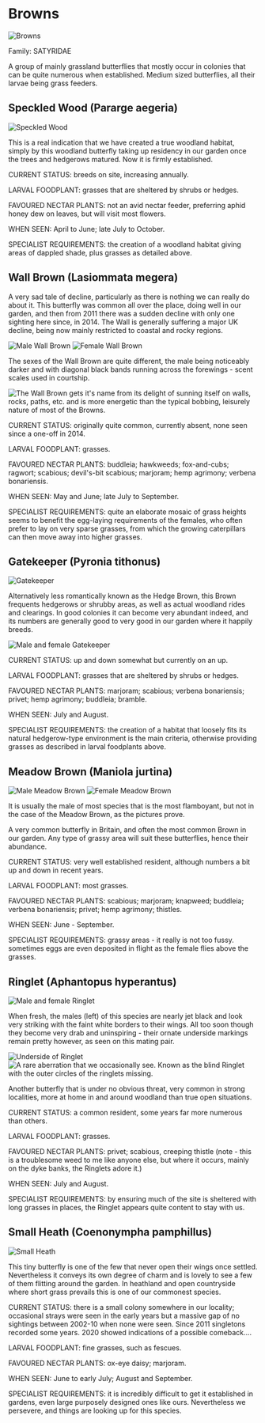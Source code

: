 Browns
======

![Browns](/asset/photo/Browns%202.jpg)

Family: SATYRIDAE

A group of mainly grassland butterflies that mostly occur in colonies that can be quite numerous when established. Medium sized butterflies, all their larvae being grass feeders.

Speckled Wood (Pararge aegeria)
-------------------------------

![Speckled Wood](/asset/photo/Speckled%20Wood%202.jpg)

This is a real indication that we have created a true woodland habitat, simply by this woodland butterfly taking up residency in our garden once the trees and hedgerows matured. Now it is firmly established.

CURRENT STATUS: breeds on site, increasing annually.

LARVAL FOODPLANT: grasses that are sheltered by shrubs or hedges.

FAVOURED NECTAR PLANTS: not an avid nectar feeder, preferring aphid honey dew on leaves, but will visit most flowers.

WHEN SEEN: April to June; late July to October.

SPECIALIST REQUIREMENTS: the creation of a woodland habitat giving areas of dappled shade, plus grasses as detailed above.

Wall Brown (Lasiommata megera)
------------------------------

A very sad tale of decline, particularly as there is nothing we can really do about it. This butterfly was common all over the place, doing well in our garden, and then from 2011 there was a sudden decline with only one sighting here since, in 2014. The Wall is generally suffering a major UK decline, being now mainly restricted to coastal and rocky regions.

![Male Wall Brown](/asset/photo/Wall%20Brown%20male.jpg) ![Female Wall Brown](/asset/photo/Wall%20Brown%20female.jpg)

The sexes of the Wall Brown are quite different, the male being noticeably darker and with diagonal black bands running across the forewings - scent scales used in courtship. 

![The Wall Brown gets it's name from its delight of sunning itself on walls, rocks, paths, etc. and is more energetic than the typical bobbing, leisurely nature of most of the Browns.](/asset/photo/Wall%20Brown%20basking.jpg)

CURRENT STATUS: originally quite common, currently absent, none seen since a one-off in 2014.

LARVAL FOODPLANT: grasses.

FAVOURED NECTAR PLANTS: buddleia; hawkweeds; fox-and-cubs; ragwort; scabious; devil's-bit scabious; marjoram; hemp agrimony; verbena bonariensis.

WHEN SEEN: May and June; late July to September.

SPECIALIST REQUIREMENTS: quite an elaborate mosaic of grass heights seems to benefit the egg-laying requirements of the females, who often prefer to lay on very sparse grasses, from which the growing caterpillars can then move away into higher grasses.

Gatekeeper (Pyronia tithonus)
-----------------------------

![Gatekeeper](/asset/photo/Gatekeeper.jpg) 

Alternatively less romantically known as the Hedge Brown, this Brown frequents hedgerows or shrubby areas, as well as actual woodland rides and clearings. In good colonies it can become very abundant indeed, and its numbers are generally good to very good in our garden where it happily breeds.

![Male and female Gatekeeper](/asset/photo/Gatekeeper%20male%20and%20female.jpg)

CURRENT STATUS: up and down somewhat but currently on an up.

LARVAL FOODPLANT: grasses that are sheltered by shrubs or hedges.

FAVOURED NECTAR PLANTS: marjoram; scabious; verbena bonariensis; privet; hemp agrimony; buddleia; bramble.

WHEN SEEN: July and August.

SPECIALIST REQUIREMENTS: the creation of a habitat that loosely fits its natural hedgerow-type environment is the main criteria, otherwise providing grasses as described in larval foodplants above.

Meadow Brown (Maniola jurtina)
------------------------------

![Male Meadow Brown](/asset/photo/Meadow%20Brown%20male.jpg) ![Female Meadow Brown](/asset/photo/Meadow%20Brown%20female.jpg)

It is usually the male of most species that is the most flamboyant, but not in the case of the Meadow Brown,  as the pictures prove.

A very common butterfly in Britain, and often the most common Brown in our garden. Any type of grassy area will suit these butterflies, hence their abundance.

CURRENT STATUS: very well established resident, although numbers a bit up and down in recent years.

LARVAL FOODPLANT: most grasses.

FAVOURED NECTAR PLANTS: scabious; marjoram; knapweed; buddleia; verbena bonariensis; privet; hemp agrimony; thistles.

WHEN SEEN: June - September.

SPECIALIST REQUIREMENTS: grassy areas - it really is not too fussy. sometimes eggs are even deposited in flight as the female flies above the grasses.

Ringlet (Aphantopus hyperantus)
-------------------------------

![Male and female Ringlet](/asset/photo/Ringlets%20male%20and%20female.jpg)

When fresh, the males (left) of this species are nearly jet black and look very striking with the faint white borders to their wings. All too soon though they become very drab and uninspiring - their ornate underside markings remain pretty however, as seen on this mating pair. 

![Underside of Ringlet](/asset/photo/Ringlet%20und.jpg) ![A rare aberration that we occasionally see. Known as the blind Ringlet with the outer circles of the ringlets missing.](/asset/photo/blind%20Ringlet.jpg)

Another butterfly that is under no obvious threat, very common in strong localities, more at home in and around woodland than true open situations. 

CURRENT STATUS: a common resident, some years far more numerous than others.

LARVAL FOODPLANT: grasses.

FAVOURED NECTAR PLANTS: privet; scabious, creeping thistle (note - this is a troublesome weed to me like anyone else, but where it occurs, mainly on the dyke banks, the Ringlets adore it.)

WHEN SEEN: July and August.

SPECIALIST REQUIREMENTS: by ensuring much of the site is sheltered with long grasses in places, the Ringlet appears quite content to stay with us.

Small Heath (Coenonympha pamphillus)
------------------------------------

![Small Heath](/asset/photo/Small%20Heath.jpg)

This tiny butterfly is one of the few that never open their wings once settled. Nevertheless it conveys its own degree of charm and is lovely to see a few of them flitting around the garden. In heathland and open countryside where short grass prevails this is one of our commonest species.

CURRENT STATUS: there is a small colony somewhere in our locality; occasional strays were seen in the early years but a  massive gap of no sightings between 2002-10 when none were seen. Since 2011 singletons recorded some years. 2020 showed indications of a possible comeback....

LARVAL FOODPLANT: fine grasses, such as fescues.

FAVOURED NECTAR PLANTS: ox-eye daisy; marjoram.

WHEN SEEN: June to early July; August and September.

SPECIALIST REQUIREMENTS: it is incredibly difficult to get it established in gardens, even large purposely designed ones like ours. Nevertheless we persevere, and things are looking up for this species.
